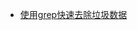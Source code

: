 - [使用grep快速去除垃圾数据](https://github.com/xiaoy-sec/Pentest_Note/blob/master/wiki/赏金技巧/一行命令/使用grep快速去除垃圾数据.md)